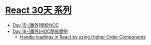 # [React 30天 系列](https://ithelp.ithome.com.tw/users/20111595/ironman/1643)
- [Day 15-[番外]關於HOC](https://ithelp.ithome.com.tw/articles/10203839)
- [Day 16-[番外]HOC簡易實例](https://ithelp.ithome.com.tw/articles/10204378)
  * [Handle loadings in React by using Higher Order Components](https://medium.com/@Farzad_YZ/handle-loadings-in-react-by-using-higher-order-components-2ee8de9c3deb)